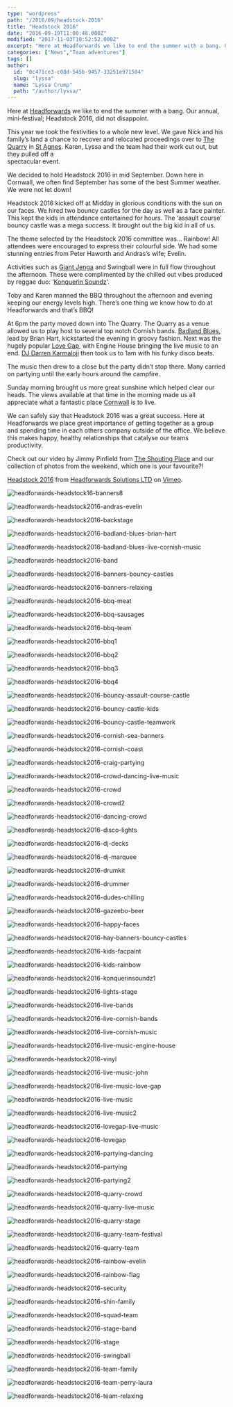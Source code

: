 ```yaml
---
type: "wordpress"
path: "/2016/09/headstock-2016"
title: "Headstock 2016"
date: "2016-09-19T11:00:48.000Z"
modified: "2017-11-03T10:52:52.000Z"
excerpt: "Here at Headforwards we like to end the summer with a bang. Our annual, mini-festival; Headstock 2016, did not disappoint. This year we took the festivities to a whole new level. We gave Nick and his family’s land a chance to recover and relocated proceedings over to The Quarry in St Agnes. Karen, Lyssa and …"
categories: ["News","Team adventures"]
tags: []
author:
  id: "0c471ce3-c08d-545b-9457-33251e971504"
  slug: "lyssa"
  name: "Lyssa Crump"
  path: "/author/lyssa/"
---
```

Here at [Headforwards](https://www.headforwards.com/) we like to end the summer with a bang. Our annual, mini-festival; Headstock 2016, did not disappoint.

This year we took the festivities to a whole new level. We gave Nick and his family’s land a chance to recover and relocated proceedings over to [The Quarry](http://www.geograph.org.uk/photo/3211238) in [St Agnes](http://www.st-agnes.com/). Karen, Lyssa and the team had their work cut out, but they pulled off a  
spectacular event.

We decided to hold Headstock 2016 in mid September. Down here in Cornwall, we often find September has some of the best Summer weather. We were not let down!

Headstock 2016 kicked off at Midday in glorious conditions with the sun on our faces. We hired two bouncy castles for the day as well as a face painter. This kept the kids in attendance entertained for hours. The ‘assault course’ bouncy castle was a mega success. It brought out the big kid in all of us.

The theme selected by the Headstock 2016 committee was… Rainbow! All attendees were encouraged to express their colourful side. We had some stunning entries from Peter Haworth and Andras’s wife; Evelin.

Activities such as [Giant Jenga](http://www.jenga.com/) and Swingball were in full flow throughout the afternoon. These were complimented by the chilled out vibes produced by reggae duo: ‘[Konquerin Soundz](https://www.facebook.com/Konquerin-soundz-649466558406799/)‘.

Toby and Karen manned the BBQ throughout the afternoon and evening keeping our energy levels high. There’s one thing we know how to do at Headforwards and that’s BBQ!

At 6pm the party moved down into The Quarry. The Quarry as a venue allowed us to play host to several top notch Cornish bands. [Badland Blues](https://www.facebook.com/badlandsblues/), lead by Brian Hart, kickstarted the evening in groovy fashion. Next was the hugely popular [Love Gap](https://www.facebook.com/Love-Gap-128167490576442/), with Engine House bringing the live music to an end. [DJ Darren Karmaloji](https://www.facebook.com/KARMALOJl) then took us to 1am with his funky disco beats.

The music then drew to a close but the party didn’t stop there. Many carried on partying until the early hours around the campfire.

Sunday morning brought us more great sunshine which helped clear our heads. The views available at that time in the morning made us all appreciate what a fantastic place [Cornwall](http://www.cornwalls.co.uk/top_ten/beaches.htm) is to live.

We can safely say that Headstock 2016 was a great success. Here at Headforwards we place great importance of getting together as a group and spending time in each others company outside of the office. We believe this makes happy, healthy relationships that catalyse our teams productivity.

Check out our video by Jimmy Pinfield from [The Shouting Place](http://theshoutingplace.co.uk/) and our collection of photos from the weekend, which one is your favourite?!

[Headstock 2016](https://vimeo.com/185309557) from [Headforwards Solutions LTD](https://vimeo.com/headforwards) on [Vimeo](https://vimeo.com).

<section class="gallery">

![headforwards-headstock16-banners8](/wp-content/uploads/2016/10/Headforwards-Headstock16-Banners8.jpg)

![headforwards-headstock2016-andras-evelin](/wp-content/uploads/2016/10/Headforwards-Headstock2016-Andras-Evelin.jpg)

![headforwards-headstock2016-backstage](/wp-content/uploads/2016/10/Headforwards-Headstock2016-Backstage.jpg)

![headforwards-headstock2016-badland-blues-brian-hart](/wp-content/uploads/2016/10/Headforwards-Headstock2016-Badland-Blues-Brian-Hart.jpg)

![headforwards-headstock2016-badland-blues-live-cornish-music](/wp-content/uploads/2016/10/Headforwards-Headstock2016-Badland-Blues-Live-Cornish-Music.jpg)

![headforwards-headstock2016-band](/wp-content/uploads/2016/10/Headforwards-Headstock2016-Band.jpg)

![headforwards-headstock2016-banners-bouncy-castles](/wp-content/uploads/2016/10/Headforwards-Headstock2016-Banners-Bouncy-Castles.jpg)

![headforwards-headstock2016-banners-relaxing](/wp-content/uploads/2016/10/Headforwards-Headstock2016-Banners-Relaxing.jpg)

![headforwards-headstock2016-bbq-meat](/wp-content/uploads/2016/10/Headforwards-Headstock2016-BBQ-Meat.jpg)

![headforwards-headstock2016-bbq-sausages](/wp-content/uploads/2016/10/Headforwards-Headstock2016-BBQ-Sausages.jpg)

![headforwards-headstock2016-bbq-team](/wp-content/uploads/2016/10/Headforwards-Headstock2016-BBQ-Team.jpg)

![headforwards-headstock2016-bbq1](/wp-content/uploads/2016/10/Headforwards-Headstock2016-BBQ1.jpg)

![headforwards-headstock2016-bbq2](/wp-content/uploads/2016/10/Headforwards-Headstock2016-BBQ2.jpg)

![headforwards-headstock2016-bbq3](/wp-content/uploads/2016/10/Headforwards-Headstock2016-BBQ3.jpg)

![headforwards-headstock2016-bbq4](/wp-content/uploads/2016/10/Headforwards-Headstock2016-BBQ4.jpg)

![headforwards-headstock2016-bouncy-assault-course-castle](/wp-content/uploads/2016/10/Headforwards-Headstock2016-Bouncy-Assault-Course-Castle.jpg)

![headforwards-headstock2016-bouncy-castle-kids](/wp-content/uploads/2016/10/Headforwards-Headstock2016-Bouncy-Castle-Kids.jpg)

![headforwards-headstock2016-bouncy-castle-teamwork](/wp-content/uploads/2016/10/Headforwards-Headstock2016-Bouncy-Castle-Teamwork.jpg)

![headforwards-headstock2016-cornish-sea-banners](/wp-content/uploads/2016/10/Headforwards-Headstock2016-Cornish-Sea-Banners.jpg)

![headforwards-headstock2016-cornish-coast](/wp-content/uploads/2016/10/Headforwards-Headstock2016-Cornish-Coast.jpg)

![headforwards-headstock2016-craig-partying](/wp-content/uploads/2016/10/Headforwards-Headstock2016-Craig-Partying.jpg)

![headforwards-headstock2016-crowd-dancing-live-music](/wp-content/uploads/2016/10/Headforwards-Headstock2016-Crowd-Dancing-Live-Music.jpg)

![headforwards-headstock2016-crowd](/wp-content/uploads/2016/10/Headforwards-Headstock2016-Crowd.jpg)

![headforwards-headstock2016-crowd2](/wp-content/uploads/2016/10/Headforwards-Headstock2016-Crowd2.jpg)

![headforwards-headstock2016-dancing-crowd](/wp-content/uploads/2016/10/Headforwards-Headstock2016-Dancing-Crowd.jpg)

![headforwards-headstock2016-disco-lights](/wp-content/uploads/2016/10/Headforwards-Headstock2016-Disco-lights.jpg)

![headforwards-headstock2016-dj-decks](/wp-content/uploads/2016/10/Headforwards-Headstock2016-DJ-Decks.jpg)

![headforwards-headstock2016-dj-marquee](/wp-content/uploads/2016/10/Headforwards-Headstock2016-DJ-Marquee.jpg)

![headforwards-headstock2016-drumkit](/wp-content/uploads/2016/10/Headforwards-Headstock2016-Drumkit.jpg)

![headforwards-headstock2016-drummer](/wp-content/uploads/2016/10/Headforwards-Headstock2016-Drummer.jpg)

![headforwards-headstock2016-dudes-chilling](/wp-content/uploads/2016/10/Headforwards-Headstock2016-Dudes-Chilling.jpg)

![headforwards-headstock2016-gazeebo-beer](/wp-content/uploads/2016/10/Headforwards-Headstock2016-Gazeebo-Beer.jpg)

![headforwards-headstock2016-happy-faces](/wp-content/uploads/2016/10/Headforwards-Headstock2016-Happy-Faces.jpg)

![headforwards-headstock2016-hay-banners-bouncy-castles](/wp-content/uploads/2016/10/Headforwards-Headstock2016-Hay-Banners-Bouncy-Castles.jpg)

![headforwards-headstock2016-kids-facpaint](/wp-content/uploads/2016/10/Headforwards-Headstock2016-Kids-FacPaint.jpg)

![headforwards-headstock2016-kids-rainbow](/wp-content/uploads/2016/10/Headforwards-Headstock2016-Kids-Rainbow.jpg)

![headforwards-headstock2016-konquerinsoundz1](/wp-content/uploads/2016/10/Headforwards-Headstock2016-KonquerinSoundz1.jpg)

![headforwards-headstock2016-lights-stage](/wp-content/uploads/2016/10/Headforwards-Headstock2016-Lights-Stage.jpg)

![headforwards-headstock2016-live-bands](/wp-content/uploads/2016/10/Headforwards-Headstock2016-Live-Bands.jpg)

![headforwards-headstock2016-live-cornish-bands](/wp-content/uploads/2016/10/Headforwards-Headstock2016-Live-Cornish-Bands.jpg)

![headforwards-headstock2016-live-cornish-music](/wp-content/uploads/2016/10/Headforwards-Headstock2016-Live-Cornish-Music.jpg)

![headforwards-headstock2016-live-music-engine-house](/wp-content/uploads/2016/10/Headforwards-Headstock2016-Live-Music-Engine-House.jpg)

![headforwards-headstock2016-vinyl](/wp-content/uploads/2016/10/Headforwards-Headstock2016-Vinyl.jpg)

![headforwards-headstock2016-live-music-john](/wp-content/uploads/2016/10/Headforwards-Headstock2016-Live-Music-John.jpg)

![headforwards-headstock2016-live-music-love-gap](/wp-content/uploads/2016/10/Headforwards-Headstock2016-Live-Music-Love-Gap.jpg)

![headforwards-headstock2016-live-music](/wp-content/uploads/2016/10/Headforwards-Headstock2016-Live-Music.jpg)

![headforwards-headstock2016-live-music2](/wp-content/uploads/2016/10/Headforwards-Headstock2016-Live-Music2.jpg)

![headforwards-headstock2016-lovegap-live-music](/wp-content/uploads/2016/10/Headforwards-Headstock2016-LoveGap-Live-Music.jpg)

![headforwards-headstock2016-lovegap](/wp-content/uploads/2016/10/Headforwards-Headstock2016-LoveGap.jpg)

![headforwards-headstock2016-partying-dancing](/wp-content/uploads/2016/10/Headforwards-Headstock2016-Partying-Dancing.jpg)

![headforwards-headstock2016-partying](/wp-content/uploads/2016/10/Headforwards-Headstock2016-Partying.jpg)

![headforwards-headstock2016-partying2](/wp-content/uploads/2016/10/Headforwards-Headstock2016-Partying2.jpg)

![headforwards-headstock2016-quarry-crowd](/wp-content/uploads/2016/10/Headforwards-Headstock2016-Quarry-Crowd.jpg)

![headforwards-headstock2016-quarry-live-music](/wp-content/uploads/2016/10/Headforwards-Headstock2016-Quarry-Live-Music.jpg)

![headforwards-headstock2016-quarry-stage](/wp-content/uploads/2016/10/Headforwards-Headstock2016-Quarry-Stage.jpg)

![headforwards-headstock2016-quarry-team-festival](/wp-content/uploads/2016/10/Headforwards-Headstock2016-Quarry-Team-Festival.jpg)

![headforwards-headstock2016-quarry-team](/wp-content/uploads/2016/10/Headforwards-Headstock2016-Quarry-Team.jpg)

![headforwards-headstock2016-rainbow-evelin](/wp-content/uploads/2016/10/Headforwards-Headstock2016-Rainbow-Evelin.jpg)

![headforwards-headstock2016-rainbow-flag](/wp-content/uploads/2016/10/Headforwards-Headstock2016-Rainbow-Flag.jpg)

![headforwards-headstock2016-security](/wp-content/uploads/2016/10/Headforwards-Headstock2016-Security.jpg)

![headforwards-headstock2016-shin-family](/wp-content/uploads/2016/10/Headforwards-Headstock2016-Shin-Family.jpg)

![headforwards-headstock2016-squad-team](/wp-content/uploads/2016/10/Headforwards-Headstock2016-Squad-Team.jpg)

![headforwards-headstock2016-stage-band](/wp-content/uploads/2016/10/Headforwards-Headstock2016-Stage-Band.jpg)

![headforwards-headstock2016-stage](/wp-content/uploads/2016/10/Headforwards-Headstock2016-Stage.jpg)

![headforwards-headstock2016-swingball](/wp-content/uploads/2016/10/Headforwards-Headstock2016-Swingball.jpg)

![headforwards-headstock2016-team-family](/wp-content/uploads/2016/10/Headforwards-Headstock2016-Team-Family.jpg)

![headforwards-headstock2016-team-perry-laura](/wp-content/uploads/2016/10/Headforwards-Headstock2016-Team-Perry-Laura.jpg)

![headforwards-headstock2016-team-relaxing](/wp-content/uploads/2016/10/Headforwards-Headstock2016-Team-Relaxing.jpg)

</section>

